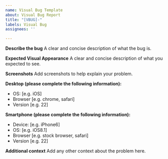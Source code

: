 ```yaml
---
name: Visual Bug Template
about: Visual Bug Report
title: "[VBUG]-"
labels: Visual Bug
assignees: ''

---
```


**Describe the bug**
A clear and concise description of what the bug is.

**Expected Visual Appearance**
A clear and concise description of what you expected to see.

**Screenshots**
Add screenshots to help explain your problem.

**Desktop (please complete the following information):**
 - OS: [e.g. iOS]
 - Browser [e.g. chrome, safari]
 - Version [e.g. 22]

**Smartphone (please complete the following information):**
 - Device: [e.g. iPhone6]
 - OS: [e.g. iOS8.1]
 - Browser [e.g. stock browser, safari]
 - Version [e.g. 22]

**Additional context**
Add any other context about the problem here.
